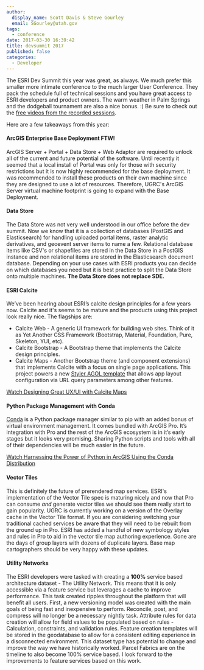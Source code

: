 ```yaml
---
author:
  display_name: Scott Davis & Steve Gourley
  email: SGourley@utah.gov
tags:
  - conference
date: 2017-03-30 16:39:42
title: devsummit 2017
published: false
categories:
  - Developer
---
```


The ESRI Dev Summit this year was great, as always. We much prefer this smaller more intimate conference to the much larger User Conference. They pack the schedule full of technical sessions and you have great access to ESRI developers and product owners. The warm weather in Palm Springs and the dodgeball tournament are also a nice bonus. :) Be sure to check out the [free videos from the recorded sessions](https://www.youtube.com/playlist?list=PLaPDDLTCmy4Z844nQ0aFdRCTICoNDPf7E).

Here are a few takeaways from this year:

#### ArcGIS Enterprise Base Deployment FTW!

ArcGIS Server + Portal + Data Store + Web Adaptor are required to unlock all of the current and future potential of the software. Until recently it seemed that a local install of Portal was only for those with security restrictions but it is now highly recommended for the base deployment. It was recommended to install these products on their own machine since they are designed to use a lot of resources. Therefore, UGRC's ArcGIS Server virtual machine footprint is going to expand with the Base Deployment.

#### Data Store

The Data Store was not very well understood in our office before the dev summit. Now we know that it is a collection of databases (PostGIS and Elasticsearch) for handling uploaded portal items, raster analytic derivatives, and geoevent server items to name a few. Relational database items like CSV's or shapefiles are stored in the Data Store in a PostGIS instance and non relational items are stored in the Elasticsearch document database. Depending on your use cases with ESRI products you can decide on which databases you need but it is best practice to split the Data Store onto multiple machines. **The Data Store does not replace SDE.**

#### ESRI Calcite

We’ve been hearing about ESRI’s calcite design principles for a few years now. Calcite and it's  seems to be mature and the products using this project look really nice. The flagships are:

* Calcite Web - A generic UI framework for building web sites. Think of it as Yet Another CSS Framework (Bootstrap, Material, Foundation, Pure, Skeleton, YUI, etc).
* Calcite Bootstrap - A Bootstrap theme that implements the Calcite design principles.
* Calcite Maps - Another Bootstrap theme (and component extensions) that implements Calcite with a focus on single page applications. This project powers a new [Styler AGOL template](https://blogs.esri.com/esri/arcgis/2017/03/03/calcite-maps-styler-a-new-arcgis-api-for-javascript-v4-map-app-template/) that allows app layout configuration via URL query parameters among other features.

[Watch Designing Great UX/UI with Calcite Maps](https://www.youtube.com/watch?v=Q1Zm9lwKMMo&index=49&list=PLaPDDLTCmy4Z844nQ0aFdRCTICoNDPf7E)

#### Python Package Management with Conda

[Conda](https://pypi.org/project/conda/) is a Python package manager similar to pip with an added bonus of virtual environment management. It comes bundled with ArcGIS Pro. It’s integration with Pro and the rest of the ArcGIS ecosystem is in it’s early stages but it looks very promising. Sharing Python scripts and tools with all of their dependencies will be much easier in the future.

[Watch Harnessing the Power of Python in ArcGIS Using the Conda Distribution](https://www.youtube.com/watch?v=NP78mTL-quE&index=34&list=PLaPDDLTCmy4Z844nQ0aFdRCTICoNDPf7E)

#### Vector Tiles

This is definitely the future of prerendered map services. ESRI's implementation of the Vector Tile spec is maturing nicely and now that Pro can consume _and_ generate vector tiles we should see them really start to gain popularity. UGRC is currently working on a version of the Overlay cache in the Vector Tile format. If you are considering switching your traditional cached services be aware that they will need to be rebuilt from the ground up in Pro. ESRI has added a handful of new symbology styles and rules in Pro to aid in the vector tile map authoring experience. Gone are the days of group layers with dozens of duplicate layers. Base map cartographers should be very happy with these updates.

#### Utility Networks

The ESRI developers were tasked with creating a **100%** service based architecture dataset - The Utility Network. This means that it is only accessible via a feature service but leverages a cache to improve performance. This task created ripples throughout the platform that will benefit all users. First, a new versioning model was created with the main goals of being fast and inexpensive to perform. Reconcile, post, and compress will no longer be a necessary nightly task. Attribute rules for data creation will allow for field values to be populated based on rules - Calculation, constraints, and validation rules. Feature creation templates will be stored in the geodatabase to allow for a consistent editing experience in a disconnected environment. This dataset type has potential to change and improve the way we have historically worked. Parcel Fabrics are on the timeline to also become 100% service based. I look forward to the improvements to feature services based on this work.

